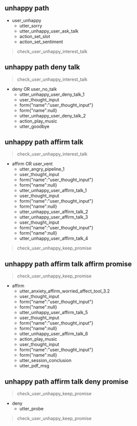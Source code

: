 ## unhappy path
* user_unhappy
    - utter_sorry
    - utter_unhappy_user_ask_talk  
    - action_set_slot
    - action_set_sentiment
> check_user_unhappy_interest_talk

## unhappy path deny talk
> check_user_unhappy_interest_talk
* deny OR user_no_talk
  - utter_unhappy_user_deny_talk_1
  - user_thought_input
  - form{"name":"user_thought_input"}
  - form{"name":null}
  - utter_unhappy_user_deny_talk_2
  - action_play_music
  - utter_goodbye


## unhappy path affirm talk
> check_user_unhappy_interest_talk
* affirm OR user_vent
  - utter_angry_pipeline_1
  - user_thought_input
  - form{"name":"user_thought_input"}
  - form{"name":null}
  - utter_unhappy_user_affirm_talk_1
  - user_thought_input
  - form{"name":"user_thought_input"}
  - form{"name":null}
  - utter_unhappy_user_affirm_talk_2
  - utter_unhappy_user_affirm_talk_3
  - user_thought_input
  - form{"name":"user_thought_input"}
  - form{"name":null}
  - utter_unhappy_user_affirm_talk_4
> check_user_unhappy_keep_promise 

## unhappy path affirm talk affirm promise
> check_user_unhappy_keep_promise
* affirm
  - utter_anxiety_affirm_worried_affect_tool_3.2
  - user_thought_input
  - form{"name":"user_thought_input"}
  - form{"name":null}
  - utter_unhappy_user_affirm_talk_5
  - user_thought_input
  - form{"name":"user_thought_input"}
  - form{"name":null}
  - utter_unhappy_user_affirm_talk_6
  - action_play_music
  - user_thought_input
  - form{"name":"user_thought_input"}
  - form{"name":null}
  - utter_session_conclusion
  - utter_pdf_msg

## unhappy path affirm talk deny promise
> check_user_unhappy_keep_promise
* deny
  - utter_probe
> check_user_unhappy_keep_promise  